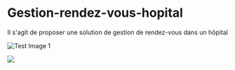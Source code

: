 # Gestion-rendez-vous-hopital
Il s'agit de proposer une solution de gestion de rendez-vous dans un hôpital

![Test Image 1](http://dalaljamm.cf/views/img/logodj.png)

<img src="http://dalaljamm.cf/views/img/logodj.png">
